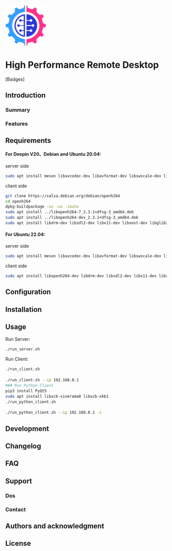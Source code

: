 ![HPRD](res/logo_128.png)

# High Performance Remote Desktop

[Badges]

## Introduction

### Summary

### Features

## Requirements

#### For Deepin V20、Debian and Ubuntu 20.04:

server side
```sh
sudo apt install meson libavcodec-dev libavformat-dev libswscale-dev libglib2.0-dev
```

client side
```sh
git clone https://salsa.debian.org/debian/openh264
cd openh264
dpkg-buildpackage -uc -us -Jauto
sudo apt install ../libopenh264-7_2.3.1+dfsg-3_amd64.deb
sudo apt install ../libopenh264-dev_2.3.1+dfsg-3_amd64.deb
sudo apt install libdrm-dev libsdl2-dev libx11-dev libxext-dev libglib2.0-dev
```

#### For Ubuntu 22.04:

server side
```sh
sudo apt install meson libavcodec-dev libavformat-dev libswscale-dev libglib2.0-dev
```

client side
```sh
sudo apt install libopenh264-dev libdrm-dev libsdl2-dev libx11-dev libxext-dev libglib2.0-dev
```

## Configuration

## Installation

## Usage
Run Server:  
```sh
./run_server.sh
```

Run Client:  
```sh
./run_client.sh

./run_client.sh --ip 192.168.0.1
### Run Python Client
pip3 install PyQt5
sudo apt install libxcb-xinerama0 libxcb-xkb1
./run_python_client.sh

./run_python_client.sh --ip 192.168.0.1 -s
```

## Development

## Changelog

## FAQ

## Support

### Dos

### Contact

## Authors and acknowledgment

## License
